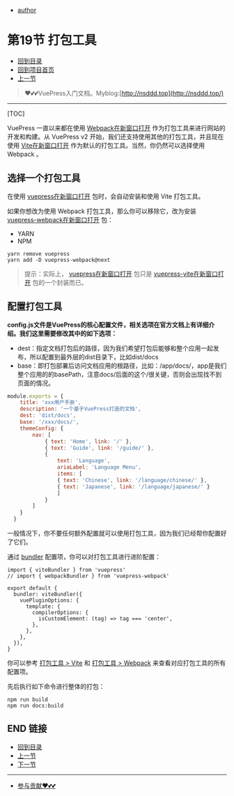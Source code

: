 + [author](https://github.com/3293172751)

# 第19节 打包工具

+ [回到目录](../README.md)
+ [回到项目首页](../../README.md)
+ [上一节](18.md)
> ❤️💕💕VuePress入门文档。Myblog:[http://nsddd.top](http://nsddd.top/)
---
[TOC]

VuePress 一直以来都在使用 [Webpack在新窗口打开](https://webpack.js.org/) 作为打包工具来进行网站的开发和构建。从 VuePress v2 开始，我们还支持使用其他的打包工具，并且现在使用 [Vite在新窗口打开](https://vitejs.dev/) 作为默认的打包工具。当然，你仍然可以选择使用 Webpack 。

## 选择一个打包工具

在使用 [vuepress在新窗口打开](https://www.npmjs.com/package/vuepress) 包时，会自动安装和使用 Vite 打包工具。

如果你想改为使用 Webpack 打包工具，那么你可以移除它，改为安装 [vuepress-webpack在新窗口打开](https://www.npmjs.com/package/vuepress-webpack) 包：

- YARN
- NPM

```
yarn remove vuepress
yarn add -D vuepress-webpack@next
```

> 提示：实际上， [vuepress在新窗口打开](https://www.npmjs.com/package/vuepress) 包只是 [vuepress-vite在新窗口打开](https://www.npmjs.com/package/vuepress-vite) 包的一个封装而已。

## 配置打包工具

**config.js文件是VuePress的核心配置文件，相关选项在官方文档上有详细介绍。我们这里需要修改其中的如下选项：**

+ dest：指定文档打包后的路径，因为我们希望打包后能够和整个应用一起发布，所以配置到最外层的dist目录下，比如dist/docs
+ base：即打包部署后访问文档应用的根路径，比如：/app/docs/，app是我们整个应用的的basePath，注意docs/后面的这个/很关键，否则会出现找不到页面的情况。

```js
module.exports = {
    title: 'xxx用户手册',
    description: '一个基于VuePress打造的文档',
    dest: 'dist/docs',
    base: '/xxx/docs/',
    themeConfig: {
        nav: [
            { text: 'Home', link: '/' },
            { text: 'Guide', link: '/guide/' },
            {
                text: 'Language',
                ariaLabel: 'Language Menu',
                items: [
                { text: 'Chinese', link: '/language/chinese/' },
                { text: 'Japanese', link: '/language/japanese/' }
                ]
            }
        ]
    }
  }

```

一般情况下，你不要任何额外配置就可以使用打包工具，因为我们已经帮你配置好了它们。

通过 [bundler](https://v2.vuepress.vuejs.org/zh/reference/config.html#bundler) 配置项，你可以对打包工具进行进阶配置：

```
import { viteBundler } from 'vuepress'
// import { webpackBundler } from 'vuepress-webpack'

export default {
  bundler: viteBundler({
    vuePluginOptions: {
      template: {
        compilerOptions: {
          isCustomElement: (tag) => tag === 'center',
        },
      },
    },
  }),
}
```

你可以参考 [打包工具 > Vite](https://v2.vuepress.vuejs.org/zh/reference/bundler/vite.html) 和 [打包工具 > Webpack](https://v2.vuepress.vuejs.org/zh/reference/bundler/webpack.html) 来查看对应打包工具的所有配置项。

先后执行如下命令进行整体的打包：

```
npm run build
npm run docs:build
```



## END 链接

+ [回到目录](../README.md)
+ [上一节](18.md)
+ [下一节](20.md)
---
+ [参与贡献❤️💕💕](https://github.com/3293172751/Block_Chain/blob/master/Git/git-contributor.md)